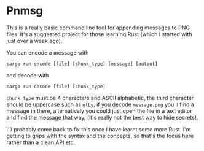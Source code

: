 # Pnmsg

This is a really basic command line tool for appending messages to PNG files.
It's a suggested project for those learning Rust (which I started with just over
a week ago).

You can encode a message with 
```
cargo run encode [file] [chunk_type] [message] [output]
```
and decode with
```
cargo run decode [file] [chunk_type]
```

`chunk_type` must be 4 characters and ASCII alphabetic, the third character
should be uppercase such as `olLy`, if you decode `message.png` you'll find
a message in there, alternatively you could just open the file in a text editor
and find the message that way, (it's really not the best way to hide secrets).

I'll probably come back to fix this once I have learnt some more Rust. I'm
getting to grips with the syntax and the concepts, so that's the focus here
rather than a clean API etc.
